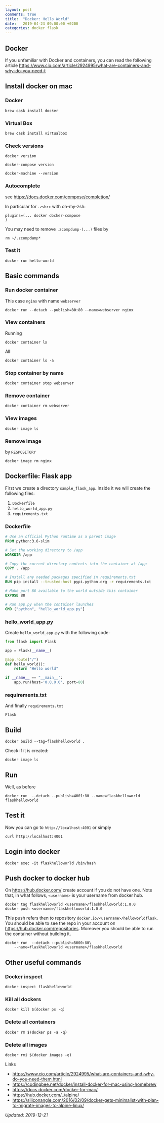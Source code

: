 ```yaml
---
layout: post
comments: true
title:  "Docker: Hello World"
date:   2019-04-23 09:00:00 +0200
categories: docker flask 
---
```



## Docker

If you unfamiliar with Docker and containers, you can read the following article 
<https://www.cio.com/article/2924995/what-are-containers-and-why-do-you-need-t>

## Install docker on mac

### Docker
```
brew cask install docker
```

### Virtual Box

```
brew cask install virtualbox
```

### Check versions

```
docker version

docker-compose version

docker-machine --version
```

### Autocomplete

see <https://docs.docker.com/compose/completion/>

In particular for `.zshrc` with oh-my-zsh:
```
plugins=(... docker docker-compose
)
```
You may need to remove `.zcompdump-(...)` files by

``` shell
rm ~/.zcompdump*
```

### Test it

```
docker run hello-world
```

## Basic commands



### Run docker container 

This case `nginx` with name `webserver`
```
docker run --detach --publish=80:80 --name=webserver nginx
```


### View containers

Running
```
docker container ls
```
All
```
docker container ls -a
```
### Stop container by name

```
docker container stop webserver
```

### Remove container

```
docker container rm webserver
```

### View images

```
docker image ls
```

### Remove image

by `RESPOSITORY`

```
docker image rm nginx
```

## Dockerfile: Flask app

First we create a directory `sample_flask_app`. Inside it we will create the following files:
1. `Dockerfile`
2. `hello_world_app.py`
3. `requirements.txt`

### Dockerfile

``` dockerfile
# Use an official Python runtime as a parent image
FROM python:3.6-slim

# Set the working directory to /app
WORKDIR /app

# Copy the current directory contents into the container at /app
COPY . /app

# Install any needed packages specified in requirements.txt
RUN pip install --trusted-host pypi.python.org -r requirements.txt

# Make port 80 available to the world outside this container
EXPOSE 80

# Run app.py when the container launches
CMD ["python", "hello_world_app.py"]
```

### hello_world_app.py

Create `hello_world_app.py` with the following code:
``` python
from flask import Flask

app = Flask(__name__)

@app.route("/")
def hello_world():
    return "Hello world"

if __name__ == "__main__":
    app.run(host='0.0.0.0', port=80)
```

### requirements.txt

And finally `requirements.txt`
``` shell
Flask
```

## Build

``` shell
docker build --tag=flaskhelloworld .
```

Check if it is created:

``` shell
docker image ls
```

## Run

Well, as before

``` shell
docker run  --detach --publish=4001:80 --name=flaskhelloworld flaskhelloworld
```

## Test it

Now you can go to `http://localhost:4001` or simply

``` shell
curl http://localhost:4001
```

## Login into docker

``` shell
docker exec -it flaskhelloworld /bin/bash
```

## Push docker to docker hub

On <https://hub.docker.com/> create account if you do not have one. Note that, in what follows,
`<username>` is your username from docker hub.

``` shell
docker tag flaskhelloworld <username>/flaskhelloworld:1.0.0
docker push <username>/flaskhelloworld:1.0.0
```

This push refers then to repository `docker.io/<username>/helloworldflask`.
You should be able to see the repo in your account on 
<https://hub.docker.com/repositories>.
Moreover you should be able to run the container without building it.

``` shell
docker run  --detach --publish=5000:80\
    --name=flaskhelloworld <username>/flaskhelloworld
```

## Other useful commands

### Docker inspect

``` shell
docker inspect flaskhelloworld
```

### Kill all dockers 

``` shell
docker kill $(docker ps -q)
```

### Delete all containers 

``` shell
docker rm $(docker ps -a -q)
```

### Delete all images

``` shell
docker rmi $(docker images -q)
```

Links
* <https://www.cio.com/article/2924995/what-are-containers-and-why-do-you-need-them.html>
* <https://codingbee.net/docker/install-docker-for-mac-using-homebrew>
* <https://docs.docker.com/docker-for-mac/>
* <https://hub.docker.com/_/alpine/>
* <https://siliconangle.com/2016/02/09/docker-gets-minimalist-with-plan-to-migrate-images-to-alpine-linux/>

_Updated: 2019-12-21_
